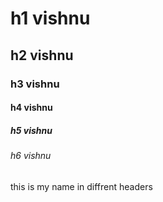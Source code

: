 # h1  vishnu      
## h2 vishnu
### h3 vishnu
#### h4 vishnu
##### h5 vishnu
###### h6 vishnu
 this is my name in diffrent headers

